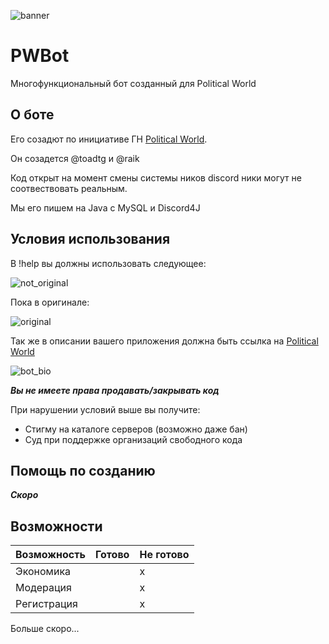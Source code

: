 ![banner](https://cdn.discordapp.com/attachments/1102545134773616731/1113766758524928030/C35641FC-5B6F-4C05-B0D2-685060B94D73.jpg)
# PWBot
Многофункциональный бот созданный для Political World

## О боте
Его созадют по инициативе ГН [Political World](https://discord.gg/d9dMaQTbye).

Он созадется @toadtg и @raik

Код открыт на момент смены системы ников discord ники могут не соотвествовать реальным.

Мы его пишем на Java с MySQL и Discord4J

## Условия использования
В !help вы должны использовать следующее:

![not_original](https://i.imgur.com/DpgrMrK.png)

Пока в оригинале:

![original](https://cdn.discordapp.com/attachments/1082327909722751029/1113760150344437760/image.png)

Так же в описании вашего приложения должна быть ссылка на [Political World](https://discord.gg/d9dMaQTbye)

![bot_bio](https://github.com/dttric/PWBot/assets/87319664/7a194b78-6802-42c9-af1f-3842dec978c5)

***Вы не имеете права продавать/закрывать код***

При нарушении условий выше вы получите:
- Стигму на каталоге серверов (возможно даже бан)
- Суд при поддержке организаций свободного кода

## Помощь по созданию
***Скоро***

## Возможности
| Возможность | Готово | Не готово |
|-------------|--------|-----------|
| Экономика | | x |
| Модерация | | x |
| Регистрация | | x |

Больше скоро...
